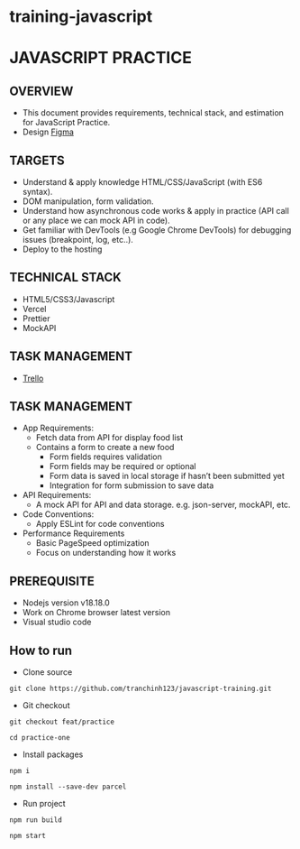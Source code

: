 # training-javascript

# JAVASCRIPT PRACTICE

## OVERVIEW

- This document provides requirements, technical stack, and estimation for JavaScript Practice.
- Design [Figma](https://www.figma.com/design/CwJzSvl4A51OxIbJQighV5/Foods-Mangement?node-id=1412-7515&t=1qcJn350qg01bWBa-0)

## TARGETS

- Understand & apply knowledge HTML/CSS/JavaScript (with ES6 syntax).
- DOM manipulation, form validation.
- Understand how asynchronous code works & apply in practice (API call or any place we can mock API in code).
- Get familiar with DevTools (e.g Google Chrome DevTools) for debugging issues (breakpoint, log, etc..).
- Deploy to the hosting

## TECHNICAL STACK

- HTML5/CSS3/Javascript
- Vercel
- Prettier
- MockAPI

## TASK MANAGEMENT

- [Trello](https://trello.com/b/P2UQOUKL/practice-javascript)

## TASK MANAGEMENT

- App Requirements:
  - Fetch data from API for display food list
  - Contains a form to create a new food
    - Form fields requires validation
    - Form fields may be required or optional
    - Form data is saved in local storage if hasn’t been submitted yet
    - Integration for form submission to save data
- API Requirements:
  - A mock API for API and data storage. e.g. json-server, mockAPI, etc.
- Code Conventions:
  - Apply ESLint for code conventions
- Performance Requirements
  - Basic PageSpeed optimization
  - Focus on understanding how it works

## PREREQUISITE

- Nodejs version v18.18.0
- Work on Chrome browser latest version
- Visual studio code

## How to run

- Clone source

```
git clone https://github.com/tranchinh123/javascript-training.git
```

- Git checkout

```
git checkout feat/practice
```

```
cd practice-one
```

- Install packages

```
npm i
```

```
npm install --save-dev parcel
```

- Run project

```
npm run build
```

```
npm start
```
